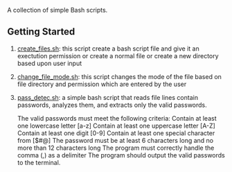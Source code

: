 A collection of simple Bash scripts.

## Getting Started

1. [create_files.sh](create_files.sh):
   this script create a bash script file and give it an exectution permission or create a normal file or create a new directory based upon user input 

1. [change_file_mode.sh](change_file_mode.sh):
   this script changes the mode of the file based on file directory and permission which are entered by the user
   
1. [pass_detec.sh](pass_detec.sh):
   a simple bash script that reads file lines contain passwords, analyzes them, and extracts only the valid passwords.

   The valid passwords must meet the following criteria:
   Contain at least one lowercase letter [a-z]
   Contain at least one uppercase letter [A-Z]
   Contain at least one digit [0-9]
   Contain at least one special character from [$#@]
   The password must be at least 6 characters long and no more than 12 characters long
   The program must correctly handle the comma (,) as a delimiter
   The program should output the valid passwords to the terminal.

 


